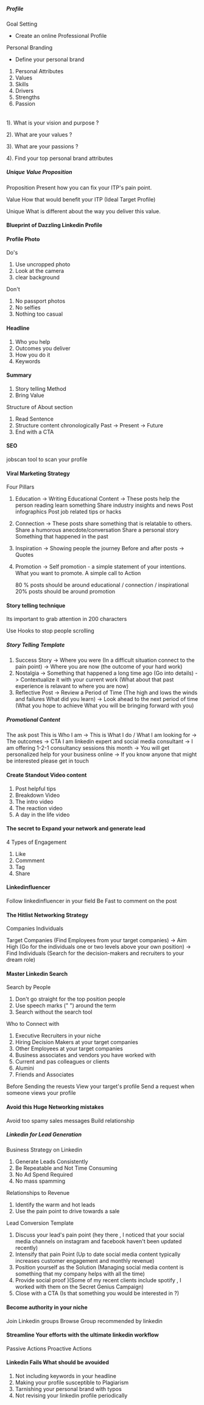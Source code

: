 ##### Profile

Goal Setting

- Create an online Professional Profile

Personal Branding

- Define your personal brand

1. Personal Attributes
2. Values
3. Skills
4. Drivers
5. Strengths
6. Passion

######

1). What is your vision and purpose ?

2). What are your values ?

3). What are your passions ?

4). Find your top personal brand attributes

##### Unique Value Proposition

Proposition
Present how you can fix your ITP's pain point.

Value
How that would benefit your ITP (Ideal Target Profile)

Unique
What is different about the way you deliver this value.

#### Blueprint of Dazzling Linkedin Profile

#### Profile Photo

Do's

1. Use uncropped photo
2. Look at the camera
3. clear background

Don't

1. No passport photos
2. No selfies
3. Nothing too casual

#### Headline

1.  Who you help
2.  Outcomes you deliver
3.  How you do it
4.  Keywords

#### Summary

1. Story telling Method
2. Bring Value

Structure of About section

1. Read Sentence
2. Structure content chronologically
   Past -> Present -> Future
3. End with a CTA

#### SEO

jobscan tool to scan your profile

#### Viral Marketing Strategy

Four Pillars

1. Education -> Writing Educational Content
   -> These posts help the person reading learn something
   Share industry insights and news
   Post infographics
   Post job related tips or hacks

2. Connection
   -> These posts share something that is relatable to others.
   Share a humorous anecdote/conversation
   Share a personal story
   Something that happened in the past
3. Inspiration
   -> Showing people the journey
   Before and after posts
   -> Quotes
4. Promotion
   -> Self promotion - a simple statement of your intentions.
   What you want to promote.
   A simple call to Action

   80 % posts should be around educational / connection / inspirational
   20% posts should be around promotion

#### Story telling technique

Its important to grab attention in 200 characters

Use Hooks to stop people scrolling

##### Story Telling Template

1. Success Story
   -> Where you were (In a difficult situation connect to the pain point) -> Where you are now (the outcome of your hard work)
2. Nostalgia
   -> Something that happened a long time ago (Go into details) -> Contextualize it with your current work (What about that past experience is relavant to where you are now)
3. Reflective Post
   -> Review a Period of Time (The high and lows the winds and failures What did you learn) -> Look ahead to the next period of time (What you hope to achieve What you will be bringing forward with you)

##### Promotional Content

The ask post
This is Who I am -> This is What I do / What I am looking for -> The outcomes -> CTA
I am linkedin expert and social media consultant -> I am offering 1-2-1 consultancy sessions this month -> You will get personalized help for your business online -> If you know anyone that might be interested please get in touch

#### Create Standout Video content

1. Post helpful tips
2. Breakdown Video
3. The intro video
4. The reaction video
5. A day in the life video

#### The secret to Expand your network and generate lead

4 Types of Engagement

1. Like
2. Commment
3. Tag
4. Share

#### Linkedinfluencer

Follow linkedinfluencer in your field
Be Fast to comment on the post

#### The Hitlist Networking Strategy

Companies
Individuals

Target Companies (Find Employees from your target companies)
->
Aim High (Go for the individuals one or two levels above your own position)
->
Find Individuals (Search for the decision-makers and recruiters to your dream role)

#### Master Linkedin Search

Search by People

1. Don't go straight for the top position people
2. Use speech marks (" ") around the term
3. Search without the search tool

Who to Connect with

1. Executive Recruiters in your niche
2. Hiring Decision Makers at your target companies
3. Other Employees at your target companies
4. Business associates and vendors you have worked with
5. Current and pas colleagues or clients
6. Alumini
7. Friends and Associates

Before Sending the reuests
View your target's profile
Send a request when someone views your profile

#### Avoid this Huge Networking mistakes

Avoid too spamy sales messages
Build relationship

##### Linkedin for Lead Generation

Business Strategy on Linkedin

1. Generate Leads Consistently
2. Be Repeatable and Not Time Consuming
3. No Ad Spend Required
4. No mass spamming

Relationships to Revenue

1. Identify the warm and hot leads
2. Use the pain point to drive towards a sale

Lead Conversion Template

1. Discuss your lead's pain point (hey there , I noticed that your social media channels on instagram and facebook haven't been updated recently)
2. Intensify that pain Point (Up to date social media content typically increases customer engagement and monthly revenue)
3. Position yourself as the Solution (Managing social media content is something that my company helps with all the time)
4. Provide social proof )(Some of my recent clients include spotify , I worked with them on the Secret Genius Campaign)
5. Close with a CTA (Is that something you would be interested in ?)

#### Become authority in your niche

Join Linkedin groups
Browse Group recommended by linkedin

#### Streamline Your efforts with the ultimate linkedin workflow

Passive Actions
Proactive Actions

#### Linkedin Fails What should be avouided

1. Not including keywords in your headline
2. Making your profile susceptible to Plagiarism
3. Tarnishing your personal brand with typos
4. Not revising your linkedin profile periodically
